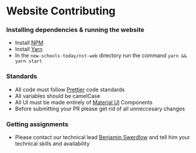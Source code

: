 # Website Contributing

### Installing dependencies & running the website

- Install [NPM](https://www.npmjs.com/get-npm)
- Install [Yarn](classic.yarnpkg.com/en/docs/install)
- In the <code>new-schools-today/nst-web</code> directory run the command <code>yarn && yarn start</code>

### Standards

- All code must follow [Prettier](prettier.io) code standards
- All variables should be camelCase
- All UI must be made entirely of [Material UI](https://material-ui.com) Components
- Before submitting your PR please get rid of all unneccesary changes

### Getting assignments

- Please contact our technical lead [Benjamin Swerdlow](https://hackforla.slack.com/team/UKUHHS94L) and tell him your technical skills and availability

